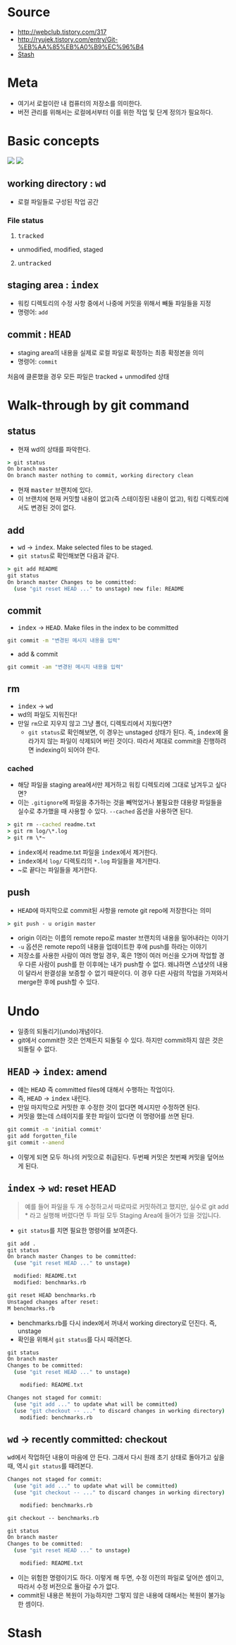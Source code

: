 # Source 
- http://webclub.tistory.com/317
- http://ryujek.tistory.com/entry/Git-%EB%AA%85%EB%A0%B9%EC%96%B4
- [Stash](http://wit.nts-corp.com/2014/03/25/1153)

# Meta 

- 여기서 로컬이란 내 컴퓨터의 저장소를 의미한다. 
- 버전 관리를 위해서는 로컬에서부터 이를 위한 작업 및 단계 정의가 필요하다. 

# Basic concepts 

![](https://git-scm.com/figures/18333fig0106-tn.png) 
![](https://t1.daumcdn.net/cfile/tistory/2171D43E56ADC9F018) 

## working directory : <kbd>wd</kbd> 
- 로컬 파일들로 구성된 작업 공간  

### File status 
1.  <kbd>tracked</kbd>
  - unmodified, modified, staged
2. <kbd>untracked</kbd>

## staging area : <kbd>index</kbd> 
- 워킹 디렉토리의 수정 사항 중에서 나중에 커밋을 위해서 빼둘 파일들을 지정 
- 명령어: `add`
## commit : <kbd>HEAD</kbd> 
- staging area의 내용을 실제로 로컬 파일로 확정하는 최종 확정본을 의미 
- 명령어: `commit`

처음에 클론했을 경우 모든 파일은 tracked + unmodifed 상태 

# Walk-through by git command 

## status 
- 현재 wd의 상태를 파악한다. 

```cmd
> git status
On branch master
On branch master nothing to commit, working directory clean
```

- 현재 <kbd>master</kbd> 브랜치에 있다. 
- 이 브랜치에 현재 커밋할 내용이 없고(즉 스테이징된 내용이 없고), 워킹 디렉토리에서도 변경된 것이 없다. 

## add 
- <kbd>wd</kbd> &rarr; <kbd>index</kbd>. Make selected files to be staged. 
- `git status`로 확인해보면 다음과 같다. 

```cmd
> git add README
git status 
On branch master Changes to be committed: 
  (use "git reset HEAD ..." to unstage) new file: README
```

## commit 
- <kbd>index</kbd> &rarr; <kbd>HEAD</kbd>. Make files in the index to be committed 

```cmd 
git commit -m "변경된 메시지 내용을 입력"
```

- add & commit 

```cmd 
git commit -am "변경된 메시지 내용을 입력"
```

## rm 
- <kbd>index</kbd> &rarr; <kbd>wd</kbd> 
- wd의 파일도 지워진다!
- 만일 `rm`으로 지우지 않고 그냥 폴더, 디렉토리에서 지웠다면? 
  - `git status`로 확인해보면, 이 경우는 unstaged 상태가 된다. 즉, <kbd>index</kbd>에 올라가지 않는 파일이 삭제되어 버린 것이다. 따라서 제대로 commit을 진행하려면 indexing이 되어야 한다. 

### cached 
- 해당 파일을 staging area에서만 제거하고 워킹 디렉토리에 그대로 남겨두고 싶다면? 
- 이는 `.gitignore`에 파일을 추가하는 것을 빼먹었거나 불필요한 대용량 파일들을 실수로 추가했을 때 사용할 수 있다. `--cached` 옵션을 사용하면 된다. 

```cmd 
> git rm --cached readme.txt
> git rm log/\*.log
> git rm \*~
```

- <kbd>index</kbd>에서 readme.txt 파일을 <kbd>index</kbd>에서 제거한다. 
- <kbd>index</kbd>에서 `log/` 디렉토리의 `*.log` 파일들을 제거한다. 
- ~로 끝다는 파일들을 제거한다. 

## push 
- <kbd>HEAD</kbd>에 마지막으로 commit된 사항을 remote git repo에 저장한다는 의미

```cmd 
> git push - u origin master
```

- origin 이라는 이름의 remote repo로 master 브랜치의 내용을 밀어내라는 이야기 
- `-u` 옵션은 remote repo의 내용을 업데이트한 후에 push를 하라는 이야기 
- 저장소를 사용한 사람이 여러 명일 경우, 혹은 1명이 여러 머신을 오가며 작업할 경우 다른 사람이 push를 한 이후에는 내가 push할 수 없다. 왜냐하면 스냅샷의 내용이 달라서 완결성을 보증할 수 없기 때문이다. 이 경우 다른 사람의 작업을 가져와서 merge한 후에 push할 수 있다. 

# Undo 
- 일종의 되돌리기(undo)개념이다. 
- git에서 commit한 것은 언제든지 되돌릴 수 있다. 하지만 commit하지 않은 것은 되돌릴 수 없다. 

## <kbd>HEAD</kbd> &rarr; <kbd>index</kbd>: amend 
- 얘는 <kbd>HEAD</kbd> 즉 committed files에 대해서 수행하는 작업이다. 
- 즉, <kbd>HEAD</kbd> &rarr; <kbd>index</kbd> 내린다. 
- 만일 마지막으로 커밋한 후 수정한 것이 없다면 메시지만 수정하면 된다. 
- 커밋을 했는데 스테이지를 못한 파일이 있다면 이 명령어를 쓰면 된다. 

```cmd
git commit -m 'initial commit' 
git add forgotten_file 
git commit --amend
```

- 이렇게 되면 모두 하나의 커밋으로 취급된다. 두번째 커밋은 첫번째 커밋을 덮어쓰게 된다. 

## <kbd>index</kbd> &rarr; <kbd>wd</kbd>: reset HEAD

> 예를 들어 파일을 두 개 수정하고서 따로따로 커밋하려고 했지만, 실수로 git add * 라고 실행해 버렸다면 두 파일 모두 Staging Area에 들어가 있을 것입니다. 

- `git status`를 치면 필요한 명령어를 보여준다. 

```cmd 
git add . 
git status 
On branch master Changes to be committed: 
  (use "git reset HEAD ..." to unstage) 

  modified: README.txt 
  modified: benchmarks.rb
```

```cmd 
git reset HEAD benchmarks.rb 
Unstaged changes after reset: 
M benchmarks.rb
```
- benchmarks.rb를 다시 index에서 꺼내서 working directory로 던진다. 즉, unstage 
- 확인을 위해서 `git status`를 다시 때려본다. 

```cmd
git status 
On branch master 
Changes to be committed: 
  (use "git reset HEAD ..." to unstage) 

    modified: README.txt 

Changes not staged for commit: 
  (use "git add ..." to update what will be committed) 
  (use "git checkout -- ..." to discard changes in working directory) 
    modified: benchmarks.rb
```

## <kbd>wd</kbd> &rarr; recently committed: checkout 

<kbd>wd</kbd>에서 작업하던 내용이 마음에 안 든다. 그래서 다시 원래 초기 상태로 돌아가고 싶을 때, 역시 `git status`를 때려본다. 

```cmd
Changes not staged for commit: 
  (use "git add ..." to update what will be committed) 
  (use "git checkout -- ..." to discard changes in working directory) 

    modified: benchmarks.rb
```

```cmd 
git checkout -- benchmarks.rb 

git status 
On branch master 
Changes to be committed: 
  (use "git reset HEAD ..." to unstage) 

    modified: README.txt
```

- 이는 위험한 명령이기도 하다. 이렇게 해 두면, 수정 이전의 파일로 덮어쓴 셈이고, 따라서 수정 버전으로 돌아갈 수가 없다. 
- commit된 내용은 복원이 가능하지만 그렇지 않은 내용에 대해서는 복원이 불가능한 셈이다. 

# Stash

<!--stackedit_data:
eyJoaXN0b3J5IjpbMTM4OTU2ODMwMF19
-->